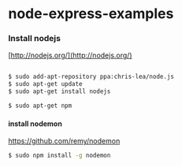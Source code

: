 node-express-examples
=====================

### Install nodejs

[http://nodejs.org/](http://nodejs.org/)

```bash

$ sudo add-apt-repository ppa:chris-lea/node.js  
$ sudo apt-get update  
$ sudo apt-get install nodejs

$ sudo apt-get npm

```

#### install nodemon

https://github.com/remy/nodemon

```bash
$ sudo npm install -g nodemon
``` 
